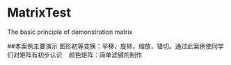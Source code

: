 # MatrixTest
The basic principle of demonstration matrix

##本案例主要演示
    图形初等变换：平移，旋转，缩放，错切。通过此案例使同学们对矩阵有初步认识
    颜色矩阵：简单滤镜的制作
